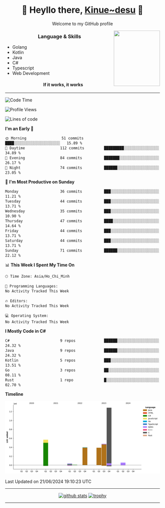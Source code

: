 <h1 align="center"> 🌸 Heyllo there, <a href="https://github.com/Kinue72">Kinue~desu</a> 🌸 </h1>
<p align="center"> Welcome to my GitHub profile </p>
<img align="right" src="https://i.imgur.com/yjwWPiL.png" width="150" height="180">

<h3 align="center"> Language & Skills </h3>

- Golang
- Kotlin
- Java
- C#
- Typescript
- Web Development
  <h4 align="center">If it works, it works</h4>
<hr>

<!--START_SECTION:waka-->
![Code Time](http://img.shields.io/badge/Code%20Time-16%20hrs%2021%20mins-blue)

![Profile Views](http://img.shields.io/badge/Profile%20Views-0-blue)

![Lines of code](https://img.shields.io/badge/From%20Hello%20World%20I%27ve%20Written-3.2%20million%20lines%20of%20code-blue)

**I'm an Early 🐤** 

```text
🌞 Morning                51 commits          ████░░░░░░░░░░░░░░░░░░░░░   15.89 % 
🌆 Daytime                112 commits         █████████░░░░░░░░░░░░░░░░   34.89 % 
🌃 Evening                84 commits          ███████░░░░░░░░░░░░░░░░░░   26.17 % 
🌙 Night                  74 commits          ██████░░░░░░░░░░░░░░░░░░░   23.05 % 
```
📅 **I'm Most Productive on Sunday** 

```text
Monday                   36 commits          ███░░░░░░░░░░░░░░░░░░░░░░   11.21 % 
Tuesday                  44 commits          ███░░░░░░░░░░░░░░░░░░░░░░   13.71 % 
Wednesday                35 commits          ███░░░░░░░░░░░░░░░░░░░░░░   10.90 % 
Thursday                 47 commits          ████░░░░░░░░░░░░░░░░░░░░░   14.64 % 
Friday                   44 commits          ███░░░░░░░░░░░░░░░░░░░░░░   13.71 % 
Saturday                 44 commits          ███░░░░░░░░░░░░░░░░░░░░░░   13.71 % 
Sunday                   71 commits          ██████░░░░░░░░░░░░░░░░░░░   22.12 % 
```


📊 **This Week I Spent My Time On** 

```text
🕑︎ Time Zone: Asia/Ho_Chi_Minh

💬 Programming Languages: 
No Activity Tracked This Week

🔥 Editors: 
No Activity Tracked This Week

💻 Operating System: 
No Activity Tracked This Week
```

**I Mostly Code in C#** 

```text
C#                       9 repos             ██████░░░░░░░░░░░░░░░░░░░   24.32 % 
Java                     9 repos             ██████░░░░░░░░░░░░░░░░░░░   24.32 % 
Kotlin                   5 repos             ███░░░░░░░░░░░░░░░░░░░░░░   13.51 % 
Go                       3 repos             ██░░░░░░░░░░░░░░░░░░░░░░░   08.11 % 
Rust                     1 repo              █░░░░░░░░░░░░░░░░░░░░░░░░   02.70 % 
```



**Timeline**

![Lines of Code chart](https://raw.githubusercontent.com/Kinue72/Kinue72/main/assets/bar_graph.png)


 Last Updated on 21/06/2024 19:10:23 UTC
<!--END_SECTION:waka-->

<hr>

<p align="center">
  <a href="https://github.com/anuraghazra/github-readme-stats"><img src="https://github-readme-stats.vercel.app/api?username=Kinue72&show_icons=true&include_all_commits=true&theme=nord" alt="github stats"></a>
  <a href="https://github.com/ryo-ma/github-profile-trophy"><img src="https://github-profile-trophy.vercel.app/?username=Kinue72&theme=nord" alt="trophy"></a>
</p>

<hr>

